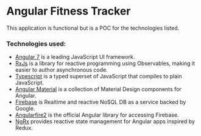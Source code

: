 # Angular Fitness Tracker
This application is functional but is a POC for the technologies listed.

### Technologies used:
- [Angular 7](https://angular.io/) is a leading JavaScript UI framework.
- [RxJs](https://rxjs.dev/) is a library for reactive programming using Observables, making it easier to author asynchronous code.
- [Typescript](https://www.typescriptlang.org/) is a typed superset of JavaScript that compiles to plain JavaScript.
- [Angular Material](https://material.angular.io/) is a collection of Material Design components for Angular.
- [Firebase](https://firebase.google.com/) is Realtime and reactive NoSQL DB as a service backed by Google.
- [Angularfire2](https://github.com/angular/angularfire2) is the official Angular library for accessing Firebase.
- [NgRx](https://ngrx.io/) provides reactive state management for Angular apps inspired by Redux.